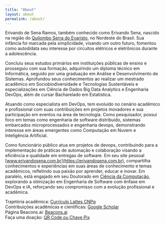 ```yaml
---
title: "About"
layout: about
permalink: /about/
---
```


Erivando de Sena Ramos, também conhecido como Erivando Sena, nascido na região do [Quilombo Serra do Evaristo](http://portal.iphan.gov.br/noticias/detalhes/446/museu-comunitario-recebe-achados-arqueologicos-na-serra-do-evaristo-ce), no Nordeste do Brasil. Sua infância foi marcada pela simplicidade, visando um outro futuro, fomentou como autodidata seu interesse por circuitos elétricos e eletrônicos durante a adolescência.  

Concluiu seus estudos primários em instituições públicas de ensino e prosseguiu com sua formação, adquirindo um diploma técnico em Informática, seguido por uma graduação em Análise e Desenvolvimento de Sistemas. Aprofundou seus conhecimentos ao realizar um mestrado acadêmico em Sociobiodiversidade e Tecnologias Sustentáveis e especializações em Ciência de Dados Big Data Analytics e Engenharia DevOps, além de cursar Bacharelado em Estatística.  

Atuando como especialista em DevOps, tem evoluído no cenário acadêmico e profissional com suas contribuições em projetos inovadores e sua participação em eventos na área de tecnologia. Como pesquisador, possui foco em temas como engenharia de software distribuído, sistemas embarcados microprocessados e engenharia devops, demonstrando interesse em áreas emergentes como Computação em Nuvem e Inteligência Artificial.  

Como funcionário público atua em projetos de devops, contribuindo para a implementação de práticas de automação e colaboração visando a eficiência e qualidade em entregas de software. Em seu site pessoal [www.erivandosena.com.br](https://erivandosena.com.br), compartilha conhecimentos e experiências em suas áreas de conhecimento e temas acadêmicos, refletindo sua paixão por aprender, educar e inovar. Em paralelo, está engajado em seu Doutorado em [Ciência da Computação](https://www.uece.br/ppgcc/), explorando a otimização em Engenharia de Software com ênfase em DevOps e IA, reforçando seu compromisso com a evolução profissional e acadêmica.  

Trajetória acadêmica: 
[Currículo Lattes CNPq](http://lattes.cnpq.br/3207935358521360)  
Contribuições acadêmicas e científicas: 
[Google Scholar](https://scholar.google.com.br/citations?hl=pt-BR&user=rk-pamMAAAAJ)  
Página Beacons.ai: 
[Beacons.ai](https://beacons.ai/erivando)  
Faça uma doação: 
[QR Code ou Chave Pix](https://nubank.com.br/pagar/9jl3e/kLhj1fUkis)  
